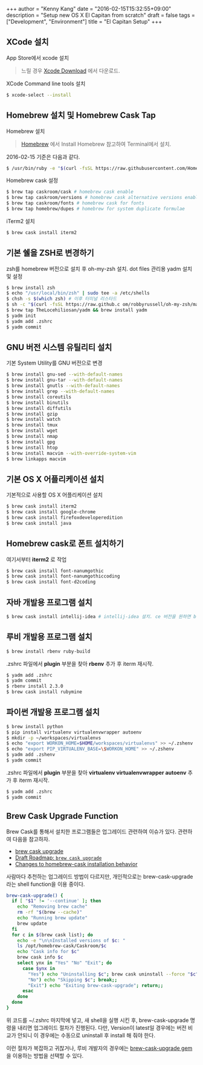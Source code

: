 +++
author = "Kenny Kang"
date = "2016-02-15T15:32:55+09:00"
description = "Setup new OS X El Capitan from scratch"
draft = false
tags = ["Development", "Environment"]
title = "El Capitan Setup"
+++
## XCode 설치

App Store에서 xcode 설치

> 느릴 경우 [Xcode Download](https://developer.apple.com/kr/xcode/downloads/) 에서 다운로드.

XCode Command line tools 설치

```bash
$ xcode-select --install
```

## Homebrew 설치 및 Homebrew Cask Tap

Homebrew 설치

> [Homebrew](brew.sh) 에서 Install Homebrew 참고하여 Terminal에서 설치.

2016-02-15 기준은 다음과 같다.

```bash
$ /usr/bin/ruby -e "$(curl -fsSL https://raw.githubusercontent.com/Homebrew/install/master/install)"
```

Homebrew cask 설정

```bash
$ brew tap caskroom/cask # homebrew cask enable
$ brew tap caskroom/versions # homebrew cask alternative versions enable (firefoxdeveloperedition)
$ brew tap caskroom/fonts # homebrew cask for fonts
$ brew tap homebrew/dupes # homebrew for system duplicate formulae
```

iTerm2 설치

```bash
$ brew cask install iterm2
```

## 기본 쉘을 ZSH로 변경하기

zsh를 homebrew 버전으로 설치 후 oh-my-zsh 설치. dot files 관리용 yadm 설치 및 설정

```bash
$ brew install zsh
$ echo "/usr/local/bin/zsh" | sudo tee -a /etc/shells
$ chsh -s $(which zsh) # 이후 터미널 리스타드
$ sh -c "$(curl -fsSL https://raw.github.c om/robbyrussell/oh-my-zsh/master/tools/install.sh)"
$ brew tap TheLocehiliosan/yadm && brew install yadm
$ yadm init
$ yadm add .zshrc
$ yadm commit
```

## GNU 버전 시스템 유틸리티 설치

기본 System Utility를 GNU 버전으로 변경

```bash
$ brew install gnu-sed --with-default-names
$ brew install gnu-tar --with-default-names
$ brew install gnutls --with-default-names
$ brew install grep --with-default-names
$ brew install coreutils
$ brew install binutils
$ brew install diffutils
$ brew install gzip
$ brew install watch
$ brew install tmux
$ brew install wget
$ brew install nmap
$ brew install gpg
$ brew install htop
$ brew install macvim --with-override-system-vim
$ brew linkapps macvim
```

## 기본 OS X 어플리케이션 설치

기본적으로 사용할 OS X 어플리케이션 설치

```bash
$ brew cask install iterm2
$ brew cask install google-chrome
$ brew cask install firefoxdeveloperedition
$ brew cask install java
```

## Homebrew cask로 폰트 설치하기

여기서부터 **iterm2** 로 작업

```bash
$ brew cask install font-nanumgothic
$ brew cask install font-nanumgothiccoding
$ brew cask install font-d2coding
```

## 자바 개발용 프로그램 설치

```bash
$ brew cask install intellij-idea # intellij-idea 설치. ce 버전을 원하면 brew cask install inteillj-idea-ce
```

## 루비 개발용 프로그램 설치

```bash
$ brew install rbenv ruby-build
```

.zshrc 파일에서 **plugin** 부분을 찾아 **rbenv** 추가 후 iterm 재시작.

```bash
$ yadm add .zshrc
$ yadm commit
$ rbenv install 2.3.0
$ brew cask install rubymine
```

## 파이썬 개발용 프로그램 설치

```bash
$ brew install python
$ pip install virtualenv virtualenvwrapper autoenv
$ mkdir -p ~/workspaces/virtualenvs
$ echo "export WORKON_HOME=$HOME/workspaces/virtualenvs" >> ~/.zshenv
$ echo "export PIP_VIRTUALENV_BASE=\$WORKON_HOME" >> ~/.zshenv
$ yadm add .zshenv
$ yadm commit
```

.zshrc 파일에서 **plugin** 부분을 찾아 **virtualenv virtualenvwrapper autoenv** 추가 후 iterm 재시작.

```bash
$ yadm add .zshrc
$ yadm commit
```

## Brew Cask Upgrade Function

Brew Cask를 통해서 설치한 프로그램들은 업그레이드 관련하여 이슈가 있다. 관련하여 다음을 참고하자.

* [brew cask upgrade](https://github.com/caskroom/homebrew-cask/issues/309)
* [Draft Roadmap: `brew cask upgrade`](https://github.com/caskroom/homebrew-cask/issues/4678)
* [Changes to homebrew-cask installation behavior](https://github.com/caskroom/homebrew-cask/issues/13201)

사람마다 추천하는 업그레이드 방법이 다르지만, 개인적으로는 brew-cask-upgrade 라는 shell function을 이용 중이다.

```bash
brew-cask-upgrade() {
  if [ "$1" != '--continue' ]; then
    echo "Removing brew cache"
    rm -rf "$(brew --cache)"
    echo "Running brew update"
    brew update
  fi
  for c in $(brew cask list); do
    echo -e "\n\nInstalled versions of $c: "
    ls /opt/homebrew-cask/Caskroom/$c
    echo "Cask info for $c"
    brew cask info $c
    select ynx in "Yes" "No" "Exit"; do
      case $ynx in
        "Yes") echo "Uninstalling $c"; brew cask uninstall --force "$c"; echo "Re-installing $c"; brew cask install "$c"; break;;
        "No") echo "Skipping $c"; break;;
        "Exit") echo "Exiting brew-cask-upgrade"; return;;
      esac
    done
  done
}
```

위 코드를 ~/.zshrc 마지막에 넣고, 새 shell을 실행 시킨 후, brew-cask-upgrade 명령을 내리면 업그레이드 절차가 진행된다. 다만, Version이 latest일 경우에는 버전 비교가 안되니 이 경우에는 수동으로 uninstall 후 install 해 줘야 한다.

이런 절차가 복잡하고 귀찮거나, 루비 개발자의 경우에는 [brew-cask-upgrade gem](https://github.com/buo/brew-cask-upgrade)을 이용하는 방법을 선택할 수 있다.
